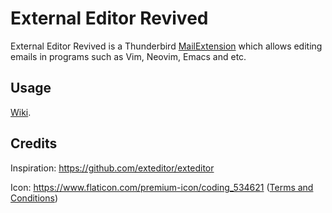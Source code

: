 # External Editor Revived

External Editor Revived is a Thunderbird [MailExtension](https://developer.thunderbird.net/add-ons/mailextensions) which allows editing emails in programs such as Vim, Neovim, Emacs and etc.

## Usage

[Wiki](https://github.com/Frederick888/external-editor-revived/wiki).

## Credits

Inspiration: https://github.com/exteditor/exteditor

Icon: https://www.flaticon.com/premium-icon/coding_534621 ([Terms and Conditions](https://www.freepikcompany.com/legal#nav-flaticon))
